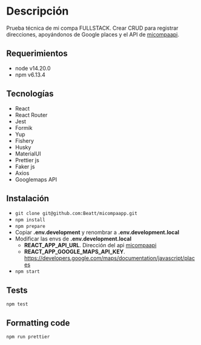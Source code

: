 # Descripción

Prueba técnica de mi compa FULLSTACK. Crear CRUD para registrar direcciones, apoyándonos de
Google places y el API de [micompaapi](https://github.com/Beatt/micompaapi).

## Requerimientos

- node v14.20.0
- npm v6.13.4

## Tecnologías

- React
- React Router
- Jest
- Formik
- Yup
- Fishery
- Husky
- MaterialUI
- Prettier js
- Faker js
- Axios
- Googlemaps API

## Instalación

- `git clone git@github.com:Beatt/micompaapp.git`
- `npm install`
- `npm prepare`
- Copiar **.env.development** y renombrar a **.env.development.local**
- Modificar las envs de **.env.development.local**
  - **REACT_APP_API_URL**. Dirección del api [micompaapi](https://github.com/Beatt/micompaapi)
  - **REACT_APP_GOOGLE_MAPS_API_KEY**. https://developers.google.com/maps/documentation/javascript/places
- `npm start`

## Tests

`npm test`

## Formatting code

`npm run prettier`
